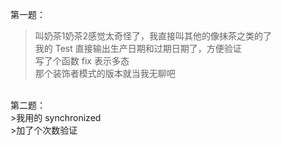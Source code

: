 第一题：<br>
>叫奶茶1奶茶2感觉太奇怪了，我直接叫其他的像抹茶之类的了<br>
>我的 Test 直接输出生产日期和过期日期了，方便验证<br>
>写了个函数 fix 表示多态<br>
>那个装饰者模式的版本就当我无聊吧<br>
<br>
第二题：<br>
>我用的 synchronized<br>
>加了个次数验证<br>
